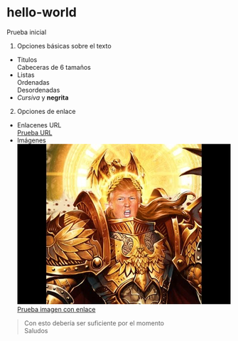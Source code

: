# hello-world
Prueba inicial
1. Opciones básicas sobre el texto
 * Titulos  
 Cabeceras de 6 tamaños
 * Listas  
 Ordenadas  
 Desordenadas
 * _Cursiva_ y **negrita**
 
2. Opciones de enlace
 * Enlacenes URL  
  [Prueba URL](https://rawgit.com/Rocachondo/hello-world/master/Prueba.html)
 * Imágenes  
  ![Prueba imagen insertada](https://github.com/Rocachondo/hello-world/blob/master/hqdefault.jpg)
  [Prueba imagen con enlace][imagen2]
  
  [imagen2]: https://github.com/Rocachondo/hello-world/blob/master/hqdefault.jpg
  
> Con esto debería ser suficiente por el momento  
> Saludos


